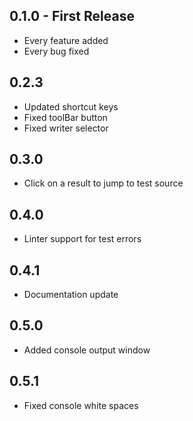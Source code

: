 ## 0.1.0 - First Release
* Every feature added
* Every bug fixed

## 0.2.3
* Updated shortcut keys
* Fixed toolBar button
* Fixed writer selector

## 0.3.0
* Click on a result to jump to test source

## 0.4.0
* Linter support for test errors

## 0.4.1
* Documentation update

## 0.5.0
* Added console output window

## 0.5.1
* Fixed console white spaces
